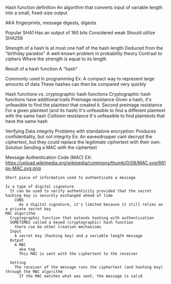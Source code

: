 Hash function definition
  An algorithm that converts input of variable length into a small, fixed-size output

  AKA
    fingerprints, message digests, digests

Popular
  SHA1
    Has an output of 160 bits
    Considered weak
      Should utilize SHA256

Strength of a hash
  Is at most one half of the hash length
    Deduced from the "birthday paradox"
      A well-known problem in probability theory
    Contrast to ciphers
      Where the strength is equal to its length


Result of a hash function
  A "hash"

Commonly used
  In programming
    Ex: A compact way to represent large amounts of data
      These hashes can then be compared very quickly

Hash functions vs. cryptographic hash functions
  Cryptographic hash functions have additional traits
    Preimage resistance
      Given a hash, it's unfeasible to find the plaintext that created it.
    Second preimage resistance
      For a given plaintext (and its hash)
        It's unfeasible to find a different plaintext with the same hash
    Collision resistance
      It's unfeasible to find plaintexts that have the same hash

Verifying Data integrity
  Problems with standalone encryption:
    Produces confidentiality, but not integrity
      Ex: An eavesdropper cant decrypt the ciphertext, but they could replace the legitimate ciphertext with their own.
        Solution
          Sending a MAC with the ciphertext         

  Message Authentication Code (MAC)
    EX: https://upload.wikimedia.org/wikipedia/commons/thumb/0/08/MAC.svg/661px-MAC.svg.png
    
    Short piece of information used to authenticate a message

    Is a type of digital signature
      It can be used to verify authenticity provided that the secret hashing key is securely exchanged ahead of time
        CONS
          As a digital signature, it's limited because it still relies on a private secret key
    MAC algorithm 
      Cryptographic function that extends hashing with authentication
      SOMETIMES called a keyed (cryptographic) hash function
        there can be other creation mechanisms
      Input 
        A secret key (hashing key) and a variable length message
      Output
        A MAC
          aka tag
          This MAC is sent with the ciphertext to the receiver

      Vetting
        The receiver of the message runs the ciphertext (and hashing key) through the MAC algorithm
          If the MAC matches what was sent, the message is valid




